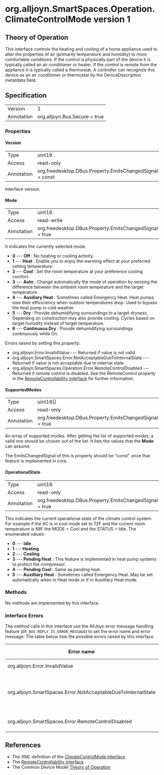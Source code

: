 # org.alljoyn.SmartSpaces.Operation.ClimateControlMode version 1

## Theory of Operation

This interface controls the heating and cooling  of a  home appliance used to 
alter the properties of air (primarily temperature and humidity) to more 
comfortable conditions.
If the control is physically part of the device it is typically called an air 
conditioner or heater.  If the control is remote from the appliance it is 
typically called a thermostat.  A controller can recognize this device as an air 
conditioner or thermostat by the DeviceDescription metatdata field.


## Specification

|            |                                                                |
|------------|----------------------------------------------------------------|
| Version    | 1                                                              |
| Annotation | org.alljoyn.Bus.Secure = true                                  |

### Properties

#### Version

|            |                                                         |
| ---------- | ------------------------------------------------------- |
| Type       | uint16                                                  |
| Access     | read-only                                               |
| Annotation | org.freedesktop.DBus.Property.EmitsChangedSignal = const|

Interface version.

#### Mode

|            |                                                                |
|------------|----------------------------------------------------------------|
| Type       | uint16                                                         |
| Access     | read-write                                                     |
| Annotation | org.freedesktop.DBus.Property.EmitsChangedSignal = true        |

It indicates the currently selected mode.

  * **0** --- **Off** :  No heating or cooling activity.
  * **1** --- **Heat** : Enable you to enjoy the warming effect at your
    preferred setting temperature.
  * **2** --- **Cool** : Set the room temperature at your preference cooling
    comfort.
  * **3** --- **Auto** : Change automatically the mode of operation by sensing
    the difference between the ambient room temperature and the target
    temperature.
  * **4** --- **Auxiliary Heat** : Sometimes called Emergency Heat.  Heat pumps 
    lose their efficiciency when outdoor temperatures drop.  Used to bypass the 
    heat pump in cold weather
  * **5** --- **Dry** : Provide dehumidifying surroundings to a target 
    dryness.  Depending on construction may also provide cooling.  Cycles based 
    on target humidity instead of target temperature.
  * **6** --- **Continuous Dry** : Provide dehumidifying surroundings 
    continuously while On.

Errors raised by setting this property:

* org.alljoyn.Error.InvalidValue --- Returned if value is not valid.
* org.alljoyn.SmartSpaces.Error.NotAcceptableDueToInternalState --- Returned
if value is not acceptable due to internal state.
* org.alljoyn.SmartSpaces.Operation.Error.RemoteControlDisabled --- Returned if 
remote control is disabled.    See the RemoteControl property in the 
[RemoteControllability interface](RemoteControllability-v1) for further information.



#### SupportedModes

|            |                                                                |
|------------|----------------------------------------------------------------|
| Type       | uint16[]                                                       |
| Access     | read-only                                                      |
| Annotation | org.freedesktop.DBus.Property.EmitsChangedSignal = true       |

An array of supported  modes. After getting the list of supported modes, a valid 
one should be chosen out of the list.  It lists the values that the **Mode** can 
assume.

The EmitsChangedSignal of this is property should be "const" once that feature 
is implemented in core.

#### OperationalState

|            |                                                                |
|------------|----------------------------------------------------------------|
| Type       | uint16                                                         |
| Access     | read-only                                                      |
| Annotation | org.freedesktop.DBus.Property.EmitsChangedSignal = true        |

This indicates the current operational state of the climate control system.  For 
example if the AC is in cool mode set to 72F and the current room temperature is 
68F the MODE = Cool and the STATUS = Idle.  The enumerated values:

* **0** --- **Idle**
* **1** --- **Heating**
* **2** --- **Cooling**
* **3** --- **Pending Heat** :   This feature is implemented in heat pump systems to
  protect the compressor.
* **4** --- **Pending Cool** :   Same as pending heat.
* **5** --- **Auxilliary Heat** : Sometimes called Emergency Heat.  May be set  
  automatically when in Heat mode or if in Auxilliary Heat mode. 


### Methods

No methods are implemented by this interface.


### Interface Errors

The method calls in this interface use the AllJoyn error message handling feature
(`ER_BUS_REPLY_IS_ERROR_MESSAGE`) to set the error name and error message.
The table below lists the possible errors raised by this interface.

| Error name                                                    | Error message                                      |
|---------------------------------------------------------------|----------------------------------------------------|
| org.alljoyn.Error.InvalidValue                                | Value not supported                                       |
| org.alljoyn.SmartSpaces.Error.NotAcceptableDueToInternalState | The value is not acceptable due to internal state  |
| org.alljoyn.SmartSpaces.Error.RemoteControlDisabled           | Remote control is disabled                         |

## References

* The XML definition of the [ClimateControlMode interface](ClimateControlMode-v1.xml)
* The [RemoteControllability interface](RemoteControllability-v1)
* The Common Device Model [Theory of Operation](/org.alljoyn.SmartSpaces/theory-of-operation-v1)

